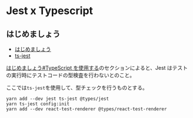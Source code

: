 # Jest x Typescript

## はじめましょう

- [はじめましょう](https://jestjs.io/ja/docs/getting-started)
- [ts-jest](https://github.com/kulshekhar/ts-jest)

[はじめましょう#TypeScript を使用する](https://jestjs.io/ja/docs/getting-started#typescript-%E3%82%92%E4%BD%BF%E7%94%A8%E3%81%99%E3%82%8B)のセクションによると、Jest はテストの実行時にテストコードの型検査を行わないとのこと。

ここでは`ts-jest`を使用して、型チェックを行うものとする。

```
yarn add --dev jest ts-jest @types/jest
yarn ts-jest config:init
yarn add --dev react-test-renderer @types/react-test-renderer
```
